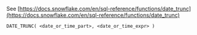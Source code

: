 See [https://docs.snowflake.com/en/sql-reference/functions/date_trunc](https://docs.snowflake.com/en/sql-reference/functions/date_trunc)
```
DATE_TRUNC( <date_or_time_part>, <date_or_time_expr> )
```
